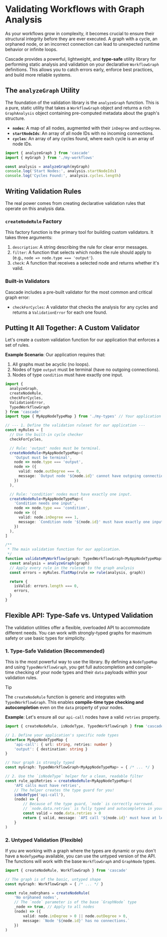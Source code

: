 # Validating Workflows with Graph Analysis

As your workflows grow in complexity, it becomes crucial to ensure their structural integrity before they are ever executed. A graph with a cycle, an orphaned node, or an incorrect connection can lead to unexpected runtime behavior or infinite loops.

Cascade provides a powerful, lightweight, and **type-safe** utility library for performing static analysis and validation on your declarative `WorkflowGraph` definitions. This allows you to catch errors early, enforce best practices, and build more reliable systems.

## The `analyzeGraph` Utility

The foundation of the validation library is the `analyzeGraph` function. This is a pure, static utility that takes a `WorkflowGraph` object and returns a rich `GraphAnalysis` object containing pre-computed metadata about the graph's structure.

-   **`nodes`**: A map of all nodes, augmented with their `inDegree` and `outDegree`.
-   **`startNodeIds`**: An array of all node IDs with no incoming connections.
-   **`cycles`**: An array of any cycles found, where each cycle is an array of node IDs.

```typescript
import { analyzeGraph } from 'cascade'
import { myGraph } from './my-workflows'

const analysis = analyzeGraph(myGraph)
console.log('Start Nodes:', analysis.startNodeIds)
console.log('Cycles Found:', analysis.cycles.length)
```

## Writing Validation Rules

The real power comes from creating declarative validation rules that operate on this analysis data.

### `createNodeRule` Factory

This factory function is the primary tool for building custom validators. It takes three arguments:

1.  `description`: A string describing the rule for clear error messages.
2.  `filter`: A function that selects which nodes the rule should apply to (e.g., `node => node.type === 'output'`).
3.  `check`: A function that receives a selected node and returns whether it's valid.

### Built-in Validators

Cascade includes a pre-built validator for the most common and critical graph error:

-   `checkForCycles`: A validator that checks the analysis for any cycles and returns a `ValidationError` for each one found.

## Putting It All Together: A Custom Validator

Let's create a custom validation function for our application that enforces a set of rules.

**Example Scenario**: Our application requires that:
1.  All graphs must be acyclic (no loops).
2.  Nodes of type `output` must be terminal (have no outgoing connections).
3.  Nodes of type `condition` must have exactly one input.

```typescript
import {
  analyzeGraph,
  createNodeRule,
  checkForCycles,
  ValidationError,
  TypedWorkflowGraph
} from 'cascade'
import type { MyAppNodeTypeMap } from './my-types' // Your application's node types

// --- 1. Define the validation ruleset for our application ---
const myRules = [
  // Use the built-in cycle checker
  checkForCycles,

  // Rule: 'output' nodes must be terminal.
  createNodeRule<MyAppNodeTypeMap>(
    'Output must be terminal',
    node => node.type === 'output',
    node => ({
      valid: node.outDegree === 0,
      message: `Output node '${node.id}' cannot have outgoing connections.`
    })
  ),

  // Rule: 'condition' nodes must have exactly one input.
  createNodeRule<MyAppNodeTypeMap>(
    'Condition needs one input',
    node => node.type === 'condition',
    node => ({
      valid: node.inDegree === 1,
      message: `Condition node '${node.id}' must have exactly one input, but has ${node.inDegree}.`
    })
  ),
]

/**
 * The main validation function for our application.
 */
function validateMyWorkflow(graph: TypedWorkflowGraph<MyAppNodeTypeMap>): { isValid: boolean, errors: ValidationError[] } {
  const analysis = analyzeGraph(graph)
  // Apply every rule in the ruleset to the graph analysis
  const errors = myRules.flatMap(rule => rule(analysis, graph))

  return {
    isValid: errors.length === 0,
    errors,
  }
}
```

## Flexible API: Type-Safe vs. Untyped Validation

The validation utilities offer a flexible, overloaded API to accommodate different needs. You can work with strongly-typed graphs for maximum safety or use basic types for simplicity.

### 1. Type-Safe Validation (Recommended)

This is the most powerful way to use the library. By defining a `NodeTypeMap` and using `TypedWorkflowGraph`, you get full autocompletion and compile-time checking of your node types and their `data` payloads within your validation rules.

> [!TIP]
> The `createNodeRule` function is generic and integrates with `TypedWorkflowGraph`. This enables **compile-time type checking and autocompletion** even on the `data` property of your nodes.

**Example**: Let's ensure all our `api-call` nodes have a valid `retries` property.

```typescript
import { createNodeRule, isNodeType, TypedWorkflowGraph } from 'cascade'

// 1. Define your application's specific node types
interface MyAppNodeTypeMap {
    'api-call': { url: string, retries: number }
    'output': { destination: string }
}

// Your graph is strongly typed
const myGraph: TypedWorkflowGraph<MyAppNodeTypeMap> = { /* ... */ }

// 2. Use the `isNodeType` helper for a clean, readable filter
const rule_apiRetries = createNodeRule<MyAppNodeTypeMap>(
    'API calls must have retries',
    // The helper creates the type guard for you!
    isNodeType('api-call'),
    (node) => {
        // Because of the type guard, `node` is correctly narrowed.
        // `node.data.retries` is fully typed and autocompletes in your IDE!
        const valid = node.data.retries > 0
        return { valid, message: `API call '${node.id}' must have at least 1 retry.` }
    }
)
```

### 2. Untyped Validation (Flexible)

If you are working with a graph where the types are dynamic or you don't have a `NodeTypeMap` available, you can use the untyped version of the API. The functions will work with the base `WorkflowGraph` and `GraphNode` types.

```typescript
import { createNodeRule, WorkflowGraph } from 'cascade'

// The graph is of the basic, untyped shape
const myGraph: WorkflowGraph = { /* ... */ }

const rule_noOrphans = createNodeRule(
    'No orphaned nodes',
    // The `node` parameter is of the base `GraphNode` type
    _node => true, // Apply to all nodes
    (node) => ({
        valid: node.inDegree > 0 || node.outDegree > 0,
        message: `Node '${node.id}' has no connections.`
    })
)
```

